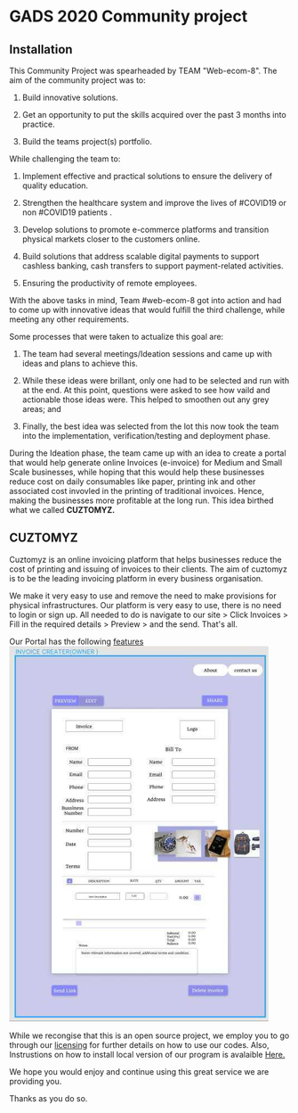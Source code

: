# GADS 2020 Community project

## Installation

This Community Project was spearheaded by TEAM "Web-ecom-8". The aim of the community project was to:

1. Build innovative solutions.

2. Get an opportunity to put the skills acquired over the past 3 months into practice.

3. Build the teams project(s) portfolio.

While challenging the team to:

1. Implement effective and practical solutions to ensure the delivery of quality education.

2. Strengthen the healthcare system and improve the lives of #COVID19 or non #COVID19 patients
   .
3. Develop solutions to promote e-commerce platforms and transition physical markets closer to the customers online.

4. Build solutions that address scalable digital payments to support cashless banking, cash transfers to support payment-related activities.

5. Ensuring the productivity of remote employees.

With the above tasks in mind, Team #web-ecom-8 got into action and had to come up with innovative ideas that would fulfill the third challenge, while meeting any other requirements.

Some processes that were taken to actualize this goal are:

1. The team had several meetings/Ideation sessions and came up with ideas and plans to achieve this.

2. While these ideas were brillant, only one had to be selected and run with at the end. At this point, questions were asked to see how vaild and actionable those ideas were. This helped to smoothen out any grey areas; and

3. Finally, the best idea was selected from the lot this now took the team into the implementation, verification/testing and deployment phase.

During the Ideation phase, the team came up with an idea to create a portal that would help generate online Invoices (e-invoice) for Medium and Small Scale businesses, while hoping that this would help these businesses reduce cost on daily consumables like paper, printing ink and other associated cost invovled in the printing of traditional invoices. Hence, making the businesses more profitable at the long run. This idea birthed what we called **CUZTOMYZ.**

## CUZTOMYZ

Cuztomyz is an online invoicing platform that helps businesses reduce the cost of printing and issuing of invoices to their clients. The aim of cuztomyz is to be the leading invoicing platform in every business organisation.

We make it very easy to use and remove the need to make provisions for physical infrastructures. Our platform is very easy to use, there is no need to login or sign up.
All needed to do is navigate to our site > Click Invoices > Fill in the required details > Preview > and the send. That's all.

Our Portal has the following [features](Features.md)
![Wireframe](./src/img/wireframe/wireframe.jpg)

While we recongise that this is an open source project, we employ you to go through our [licensing](LICENSE) for further details on how to use our codes. Also, Instrustions on how to install local version of our program is avalaible [Here.](Instruction.md)

We hope you would enjoy and continue using this great service we are providing you.

Thanks as you do so.
